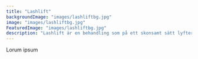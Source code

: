 ```yaml
---
title: "Lashlift"
backgroundImage: "images/lashliftbg.jpg"
image: "images/lashliftbg.jpg"
FeaturedImage: "images/lashliftbg.jpg"
description: "Lashlift är en behandling som på ett skonsamt sätt lyfter, färgar och ger volym till dina egna ögonfransar. Effekten av ett lashlift kvarstår i ungefär 6-8 veckor och är helt underhållsfri."
---
```


Lorum ipsum